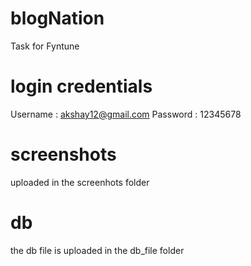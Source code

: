 # blogNation
 Task for Fyntune

# login credentials 
Username : akshay12@gmail.com
Password : 12345678

# screenshots
uploaded in the screenhots folder

# db
the db file is uploaded in the db_file folder
